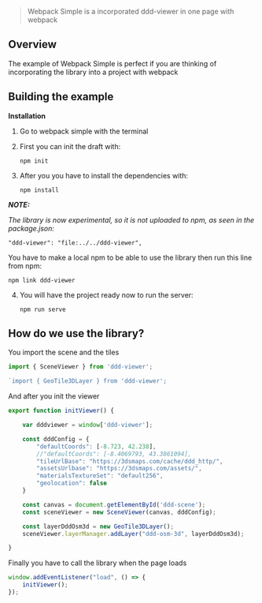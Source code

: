 > Webpack Simple is a incorporated ddd-viewer in one page with webpack

## Overview

The example of Webpack Simple is perfect if you are thinking of incorporating the library into a project with webpack

## Building the example

**Installation**

1. Go to webpack simple with the terminal

2. First you can init the draft with:

    `npm init`

3. After you you have to install the dependencies with:

    `npm install`

***NOTE:***

*The library is now experimental, so it is not uploaded to npm, as seen in the package.json:*

`"ddd-viewer": "file:../../ddd-viewer",`

You have to make a local npm to be able to use the library then run this line from npm:

`npm link ddd-viewer`

4. You will have the project ready now to run the server:

    `npm run serve`

## How do we use the library?

You import the scene and the tiles

```js
import { SceneViewer } from 'ddd-viewer';

`import { GeoTile3DLayer } from 'ddd-viewer';
```

And after you init the viewer

```js
export function initViewer() {

    var dddviewer = window['ddd-viewer'];

    const dddConfig = {
        "defaultCoords": [-8.723, 42.238],
        //"defaultCoords": [-8.4069793, 43.3861094],
        "tileUrlBase": "https://3dsmaps.com/cache/ddd_http/",
        "assetsUrlbase": "https://3dsmaps.com/assets/",
        "materialsTextureSet": "default256",
        "geolocation": false
    }

    const canvas = document.getElementById('ddd-scene');
    const sceneViewer = new SceneViewer(canvas, dddConfig);

    const layerDddOsm3d = new GeoTile3DLayer();
    sceneViewer.layerManager.addLayer("ddd-osm-3d", layerDddOsm3d);

}
```

Finally you have to call the library when the page loads

```js
window.addEventListener("load", () => {
    initViewer();
});
```